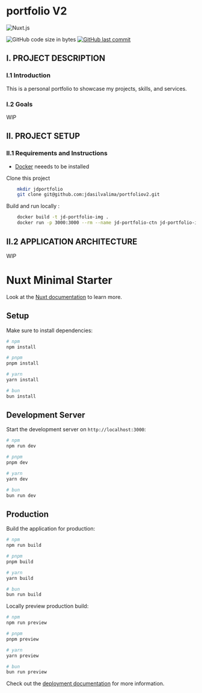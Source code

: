 # portfolio V2
![Nuxt.js](https://img.shields.io/badge/Nuxt.js-35495E?style=for-the-badge&logo=vue.js&logoColor=4FC08D)

![GitHub code size in bytes](https://img.shields.io/github/languages/code-size/jdasilvalima/portfoliov2?style=for-the-badge)
[![GitHub last commit](https://img.shields.io/github/last-commit/jdasilvalima/portfoliov2?style=for-the-badge)](https://github.com/jdasilvalima/portfoliov2/commits)

## I. PROJECT DESCRIPTION
### I.1 Introduction
This is a personal portfolio to showcase my projects, skills, and services.

### I.2 Goals
WIP

## II. PROJECT SETUP
### II.1 Requirements and Instructions
- [Docker](https://www.docker.com/) neeeds to be installed

Clone this project
```sh
    mkdir jdportfolio
    git clone git@github.com:jdasilvalima/portfoliov2.git
```

Build and run locally :
```sh
    docker build -t jd-portfolio-img .
    docker run -p 3000:3000 --rm --name jd-portfolio-ctn jd-portfolio-img
```

## II.2 APPLICATION ARCHITECTURE
WIP

# Nuxt Minimal Starter

Look at the [Nuxt documentation](https://nuxt.com/docs/getting-started/introduction) to learn more.

## Setup

Make sure to install dependencies:

```bash
# npm
npm install

# pnpm
pnpm install

# yarn
yarn install

# bun
bun install
```

## Development Server

Start the development server on `http://localhost:3000`:

```bash
# npm
npm run dev

# pnpm
pnpm dev

# yarn
yarn dev

# bun
bun run dev
```

## Production

Build the application for production:

```bash
# npm
npm run build

# pnpm
pnpm build

# yarn
yarn build

# bun
bun run build
```

Locally preview production build:

```bash
# npm
npm run preview

# pnpm
pnpm preview

# yarn
yarn preview

# bun
bun run preview
```

Check out the [deployment documentation](https://nuxt.com/docs/getting-started/deployment) for more information.
